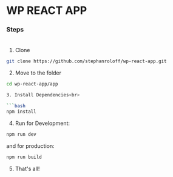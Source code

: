 # WP REACT APP

### Steps<br><br>

1. Clone<br>

```bash
git clone https://github.com/stephanroloff/wp-react-app.git
```

2. Move to the folder<br>

````bash
cd wp-react-app/app

3. Install Dependencies<br>

```bash
npm install
````

4. Run for Development:<br>

```bash
npm run dev
```

and for production:<br>

```bash
npm run build
```

5. That's all!<br>
